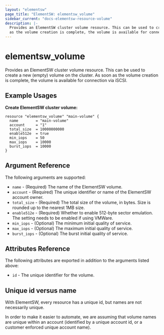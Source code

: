 ```yaml
---
layout: "elementsw"
page_title: "ElementSW: elementsw_volume"
sidebar_current: "docs-elementsw-resource-volume"
description: |-
  Provides an ElementSW cluster volume resource. This can be used to create a new (empty) volume on the cluster. As soon
  as the volume creation is complete, the volume is available for connection via iSCSI.
---
```


# elementsw\_volume

Provides an ElementSW cluster volume resource. This can be used to create a new (empty) volume on the cluster. As soon
as the volume creation is complete, the volume is available for connection via iSCSI.

## Example Usages

**Create ElementSW cluster volume:**

```
resource "elementsw_volume" "main-volume" {
  name        = "main-volume"
  account     = "1"
  total_size  = 10000000000
  enable512e  = true
  min_iops    = 50
  max_iops    = 10000
  burst_iops  = 10000
}
```

## Argument Reference

The following arguments are supported:

* `name` - (Required) The name of the ElementSW volume.
* `account` - (Required) The unique identifier or name of the ElementSW account owner.
* `total_size` - (Required) The total size of the volume, in bytes. Size is rounded up to the nearest 1MB size.
* `enable512e` - (Required) Whether to enable 512-byte sector emulation. The setting needs to
  be enabled if using VMWare.
* `min_iops` - (Optional) The minimum initial quality of service.
* `max_iops` - (Optional) The maximum initial quality of service.
* `burst_iops` - (Optional) The burst initial quality of service.
  
## Attributes Reference

The following attributes are exported in addition to the arguments listed above:

* `id` - The unique identifier for the volume.

## Unique id versus name

With ElementSW, every resource has a unique id, but names are not necessarily unique.

In order to make it easier to automate, we are assuming that volume names are unique within an
account (identified by a unique account id, or a customer enforced unique account name).
